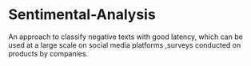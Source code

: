 # Sentimental-Analysis
An approach to classify negative texts with good latency, which can be used at a large scale on social media platforms ,surveys conducted on products by companies.
